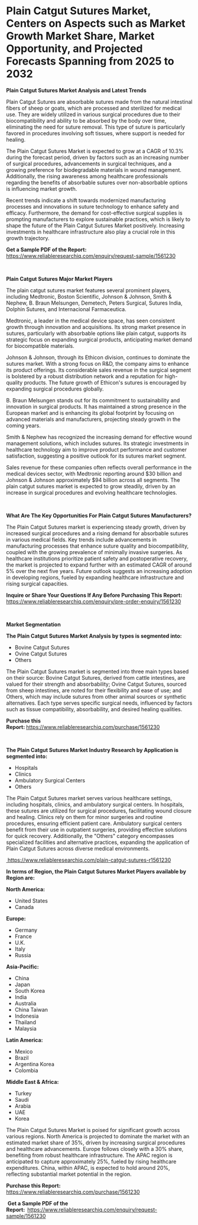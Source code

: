 <p><h1>Plain Catgut Sutures Market, Centers on Aspects such as Market Growth Market Share, Market Opportunity, and Projected Forecasts Spanning from 2025 to 2032</h1></p><p><strong>Plain Catgut Sutures Market Analysis and Latest Trends</strong></p>
<p><p>Plain Catgut Sutures are absorbable sutures made from the natural intestinal fibers of sheep or goats, which are processed and sterilized for medical use. They are widely utilized in various surgical procedures due to their biocompatibility and ability to be absorbed by the body over time, eliminating the need for suture removal. This type of suture is particularly favored in procedures involving soft tissues, where support is needed for healing.</p><p>The Plain Catgut Sutures Market is expected to grow at a CAGR of 10.3% during the forecast period, driven by factors such as an increasing number of surgical procedures, advancements in surgical techniques, and a growing preference for biodegradable materials in wound management. Additionally, the rising awareness among healthcare professionals regarding the benefits of absorbable sutures over non-absorbable options is influencing market growth. </p><p>Recent trends indicate a shift towards modernized manufacturing processes and innovations in suture technology to enhance safety and efficacy. Furthermore, the demand for cost-effective surgical supplies is prompting manufacturers to explore sustainable practices, which is likely to shape the future of the Plain Catgut Sutures Market positively. Increasing investments in healthcare infrastructure also play a crucial role in this growth trajectory.</p></p>
<p><strong>Get a Sample PDF of the Report:&nbsp;</strong> <a href="https://www.reliableresearchiq.com/enquiry/request-sample/1561230?utm_campaign=2282&utm_medium=2&utm_source=Github&utm_content=ia&utm_term=13042025&utm_id=plain-catgut-sutures">https://www.reliableresearchiq.com/enquiry/request-sample/1561230</a></p>
<p>&nbsp;</p>
<p><strong>Plain Catgut Sutures Major Market Players</strong></p>
<p><p>The plain catgut sutures market features several prominent players, including Medtronic, Boston Scientific, Johnson & Johnson, Smith & Nephew, B. Braun Melsungen, Demetech, Peters Surgical, Sutures India, Dolphin Sutures, and Internacional Farmaceutica. </p><p>Medtronic, a leader in the medical device space, has seen consistent growth through innovation and acquisitions. Its strong market presence in sutures, particularly with absorbable options like plain catgut, supports its strategic focus on expanding surgical products, anticipating market demand for biocompatible materials.</p><p>Johnson & Johnson, through its Ethicon division, continues to dominate the sutures market. With a strong focus on R&D, the company aims to enhance its product offerings. Its considerable sales revenue in the surgical segment is bolstered by a robust distribution network and a reputation for high-quality products. The future growth of Ethicon's sutures is encouraged by expanding surgical procedures globally.</p><p>B. Braun Melsungen stands out for its commitment to sustainability and innovation in surgical products. It has maintained a strong presence in the European market and is enhancing its global footprint by focusing on advanced materials and manufacturers, projecting steady growth in the coming years.</p><p>Smith & Nephew has recognized the increasing demand for effective wound management solutions, which includes sutures. Its strategic investments in healthcare technology aim to improve product performance and customer satisfaction, suggesting a positive outlook for its sutures market segment.</p><p>Sales revenue for these companies often reflects overall performance in the medical devices sector, with Medtronic reporting around $30 billion and Johnson & Johnson approximately $94 billion across all segments. The plain catgut sutures market is expected to grow steadily, driven by an increase in surgical procedures and evolving healthcare technologies.</p></p>
<p>&nbsp;</p>
<p><strong>What Are The Key Opportunities For Plain Catgut Sutures Manufacturers?</strong></p>
<p><p>The Plain Catgut Sutures market is experiencing steady growth, driven by increased surgical procedures and a rising demand for absorbable sutures in various medical fields. Key trends include advancements in manufacturing processes that enhance suture quality and biocompatibility, coupled with the growing prevalence of minimally invasive surgeries. As healthcare institutions prioritize patient safety and postoperative recovery, the market is projected to expand further with an estimated CAGR of around 5% over the next five years. Future outlook suggests an increasing adoption in developing regions, fueled by expanding healthcare infrastructure and rising surgical capacities.</p></p>
<p><strong>Inquire or Share Your Questions If Any Before Purchasing This Report:</strong> <a href="https://www.reliableresearchiq.com/enquiry/pre-order-enquiry/1561230?utm_campaign=2282&utm_medium=2&utm_source=Github&utm_content=ia&utm_term=13042025&utm_id=plain-catgut-sutures">https://www.reliableresearchiq.com/enquiry/pre-order-enquiry/1561230</a></p>
<p>&nbsp;</p>
<p><strong>Market Segmentation</strong></p>
<p><strong>The Plain Catgut Sutures Market Analysis by types is segmented into:</strong></p>
<p><ul><li>Bovine Catgut Sutures</li><li>Ovine Catgut Sutures</li><li>Others</li></ul></p>
<p><p>The Plain Catgut Sutures market is segmented into three main types based on their source: Bovine Catgut Sutures, derived from cattle intestines, are valued for their strength and absorbability; Ovine Catgut Sutures, sourced from sheep intestines, are noted for their flexibility and ease of use; and Others, which may include sutures from other animal sources or synthetic alternatives. Each type serves specific surgical needs, influenced by factors such as tissue compatibility, absorbability, and desired healing qualities.</p></p>
<p><strong>Purchase this Report:&nbsp;</strong><a href="https://www.reliableresearchiq.com/purchase/1561230?utm_campaign=2282&utm_medium=2&utm_source=Github&utm_content=ia&utm_term=13042025&utm_id=plain-catgut-sutures">https://www.reliableresearchiq.com/purchase/1561230</a></p>
<p>&nbsp;</p>
<p><strong>The Plain Catgut Sutures Market Industry Research by Application is segmented into:</strong></p>
<p><ul><li>Hospitals</li><li>Clinics</li><li>Ambulatory Surgical Centers</li><li>Others</li></ul></p>
<p><p>The Plain Catgut Sutures market serves various healthcare settings, including hospitals, clinics, and ambulatory surgical centers. In hospitals, these sutures are utilized for surgical procedures, facilitating wound closure and healing. Clinics rely on them for minor surgeries and routine procedures, ensuring efficient patient care. Ambulatory surgical centers benefit from their use in outpatient surgeries, providing effective solutions for quick recovery. Additionally, the "Others" category encompasses specialized facilities and alternative practices, expanding the application of Plain Catgut Sutures across diverse medical environments.</p></p>
<p><a href="https://www.reliableresearchiq.com/plain-catgut-sutures-r1561230?utm_campaign=2282&utm_medium=2&utm_source=Github&utm_content=ia&utm_term=13042025&utm_id=plain-catgut-sutures">&nbsp;https://www.reliableresearchiq.com/plain-catgut-sutures-r1561230</a></p>
<p><strong>In terms of Region, the Plain Catgut Sutures Market Players available by Region are:</strong></p>
<p>
    <p> <strong> North America: </strong>
        <ul>
            <li>United States</li>
            <li>Canada</li>
        </ul>
        </p> 
    <p> <strong> Europe: </strong>
        <ul>
            <li>Germany</li>
            <li>France</li>
            <li>U.K.</li>
            <li>Italy</li>
            <li>Russia</li>
        </ul>
        </p> 
    <p> <strong> Asia-Pacific: </strong>
        <ul>
            <li>China</li>
            <li>Japan</li>
            <li>South Korea</li>
            <li>India</li>
            <li>Australia</li>
            <li>China Taiwan</li>
            <li>Indonesia</li>
            <li>Thailand</li>
            <li>Malaysia</li>
        </ul>
        </p> 
    <p> <strong> Latin America: </strong>
        <ul>
            <li>Mexico</li>
            <li>Brazil</li>
            <li>Argentina Korea</li>
            <li>Colombia</li>
        </ul>
        </p> 
    <p> <strong> Middle East & Africa: </strong>
        <ul>
            <li>Turkey</li>
            <li>Saudi</li>
            <li>Arabia</li>
            <li>UAE</li>
            <li>Korea</li>
        </ul>
    </p>
    </p>
<p><p>The Plain Catgut Sutures Market is poised for significant growth across various regions. North America is projected to dominate the market with an estimated market share of 35%, driven by increasing surgical procedures and healthcare advancements. Europe follows closely with a 30% share, benefiting from robust healthcare infrastructure. The APAC region is anticipated to capture approximately 25%, fueled by rising healthcare expenditures. China, within APAC, is expected to hold around 20%, reflecting substantial market potential in the region.</p></p>
<p><strong>Purchase this Report: </strong><a href="https://www.reliableresearchiq.com/purchase/1561230?utm_campaign=2282&utm_medium=2&utm_source=Github&utm_content=ia&utm_term=13042025&utm_id=plain-catgut-sutures">https://www.reliableresearchiq.com/purchase/1561230</a></p>
<p>&nbsp;<strong>Get a Sample PDF of the Report:&nbsp;&nbsp;</strong><a href="https://www.reliableresearchiq.com/enquiry/request-sample/1561230?utm_campaign=2282&utm_medium=2&utm_source=Github&utm_content=ia&utm_term=13042025&utm_id=plain-catgut-sutures">https://www.reliableresearchiq.com/enquiry/request-sample/1561230</a></p>
<p><strong></strong></p>
<p><p></p><p></p><p></p></p>
